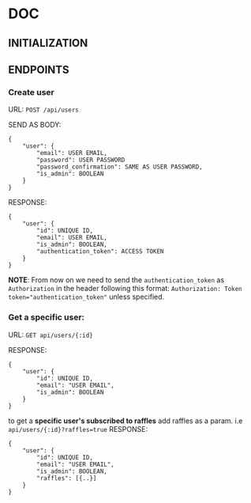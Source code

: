 # DOC

## INITIALIZATION

## ENDPOINTS

### Create user
URL:
`POST /api/users`

SEND AS BODY:
```
{
	"user": {
		"email": USER EMAIL,
		"password": USER PASSWORD
		"password_confirmation": SAME AS USER PASSWORD,
		"is_admin": BOOLEAN
	}
}
```
RESPONSE:
```
{
    "user": {
        "id": UNIQUE ID,
        "email": USER EMAIL,
        "is_admin": BOOLEAN,
        "authentication_token": ACCESS TOKEN
    }
}
```
**NOTE**: From now on we need to send the `authentication_token` as `Authorization` in the header following this format: `Authorization: Token token="authentication_token"` unless specified.

### Get a specific user:
URL:
`GET api/users/{:id}`

RESPONSE:

```
{
    "user": {
        "id": UNIQUE ID,
        "email": "USER EMAIL",
        "is_admin": BOOLEAN
    }
}
```
to get a **specific user's subscribed to raffles** add raffles as a param. i.e `api/users/{:id}?raffles=true`
RESPONSE: 

```
{
    "user": {
        "id": UNIQUE ID,
        "email": "USER EMAIL",
        "is_admin": BOOLEAN,
        "raffles": [{..}]
    }
}
```
 
